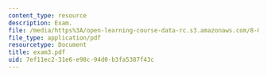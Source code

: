 ```yaml
---
content_type: resource
description: Exam.
file: /media/https%3A/open-learning-course-data-rc.s3.amazonaws.com/8-022-physics-ii-electricity-and-magnetism-fall-2006/7ef11ec231e6e98c94d0b3fa5387f43c_exam3.pdf
file_type: application/pdf
resourcetype: Document
title: exam3.pdf
uid: 7ef11ec2-31e6-e98c-94d0-b3fa5387f43c
---
```


